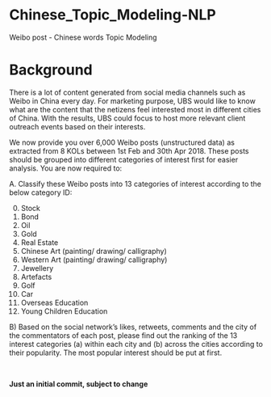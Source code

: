 # Chinese_Topic_Modeling-NLP
Weibo post - Chinese words Topic Modeling

# Background

There is a lot of content generated from social media channels such as Weibo in China every day. For marketing purpose, UBS would like to know what are the content that the netizens feel interested most in different cities of China. With the results, UBS could focus to host more relevant client outreach events based on their interests.

We now provide you over 6,000 Weibo posts (unstructured data) as extracted from 8 KOLs between 1st Feb and 30th Apr 2018. These posts should be grouped into different categories of interest first for easier analysis. You are now required to:

A. Classify these Weibo posts into 13 categories of interest according to the below category ID:

0. Stock
1. Bond
2. Oil
3. Gold
4. Real Estate
5. Chinese Art (painting/ drawing/ calligraphy)
6. Western Art (painting/ drawing/ calligraphy)
7. Jewellery
8. Artefacts
9. Golf
10. Car
11. Overseas Education
12. Young Children Education 

B) Based on the social network’s likes, retweets, comments and the city of the commentators of each post, please find out the ranking of the 13 interest categories (a) within each city and (b) across the cities according to their popularity. The most popular interest should be put at first.

<br>

**Just an initial commit, subject to change**
